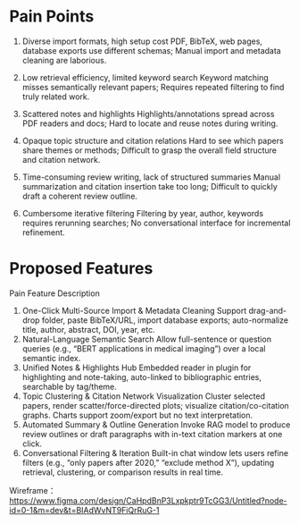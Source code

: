 # Pain Points

1. Diverse import formats, high setup cost
  PDF, BibTeX, web pages, database exports use different schemas;
  Manual import and metadata cleaning are laborious.

2. Low retrieval efficiency, limited keyword search
  Keyword matching misses semantically relevant papers;
  Requires repeated filtering to find truly related work.

3. Scattered notes and highlights
  Highlights/annotations spread across PDF readers and docs;
  Hard to locate and reuse notes during writing.

4. Opaque topic structure and citation relations
  Hard to see which papers share themes or methods;
  Difficult to grasp the overall field structure and citation network.

5. Time-consuming review writing, lack of structured summaries
  Manual summarization and citation insertion take too long;
  Difficult to quickly draft a coherent review outline.

6. Cumbersome iterative filtering
  Filtering by year, author, keywords requires rerunning searches;
  No conversational interface for incremental refinement.

# Proposed Features
Pain	Feature	Description

1. One-Click Multi-Source Import & Metadata Cleaning	Support drag-and-drop folder, paste BibTeX/URL, import database exports; auto-normalize title, author, abstract, DOI, year, etc.
2.	Natural-Language Semantic Search	Allow full-sentence or question queries (e.g., “BERT applications in medical imaging”) over a local semantic index.
3.	Unified Notes & Highlights Hub	Embedded reader in plugin for highlighting and note-taking, auto-linked to bibliographic entries, searchable by tag/theme.
4.	Topic Clustering & Citation Network Visualization	Cluster selected papers, render scatter/force-directed plots; visualize citation/co-citation graphs. Charts support zoom/export but no text interpretation.
5.	Automated Summary & Outline Generation	Invoke RAG model to produce review outlines or draft paragraphs with in-text citation markers at one click.
6.	Conversational Filtering & Iteration	Built-in chat window lets users refine filters (e.g., “only papers after 2020,” “exclude method X”), updating retrieval, clustering, or comparison results in real time.

Wireframe：https://www.figma.com/design/CaHpdBnP3Lxpkptr9TcGG3/Untitled?node-id=0-1&m=dev&t=BIAdWvNT9FiQrRuG-1


